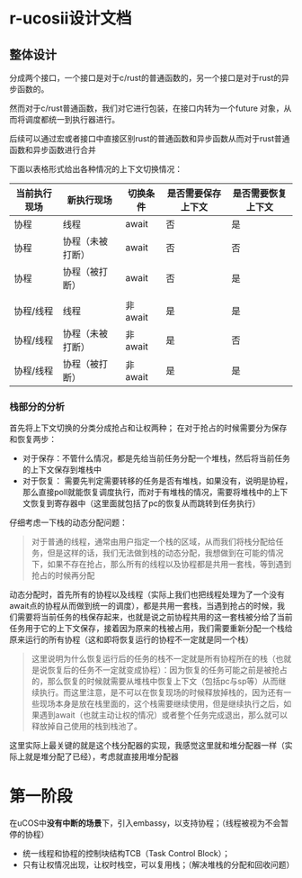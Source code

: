 # r-ucosii设计文档

## 整体设计

分成两个接口，一个接口是对于c/rust的普通函数的，另一个接口是对于rust的异步函数的。

然而对于c/rust普通函数，我们对它进行包装，在接口内转为一个future 对象，从而将调度都统一到执行器进行。

后续可以通过宏或者接口中直接区别rust的普通函数和异步函数从而对于rust普通函数和异步函数进行合并

下面以表格形式给出各种情况的上下文切换情况：

| 当前执行现场 | 新执行现场       | 切换条件 | 是否需要保存上下文 | 是否需要恢复上下文 |
| ------------ | ---------------- | -------- | ------------------ | ------------------ |
| 协程         | 线程             | await    | 否                 | 是                 |
| 协程         | 协程（未被打断） | await    | 否                 | 否                 |
| 协程         | 协程（被打断）   | await    | 否                 | 是                 |
|              |                  |          |                    |                    |
| 协程/线程    | 线程             | 非await  | 是                 | 是                 |
| 协程/线程    | 协程（未被打断） | 非await  | 是                 | 否                 |
| 协程/线程    | 协程（被打断）   | 非await  | 是                 | 是                 |

### 栈部分的分析
首先将上下文切换的分类分成抢占和让权两种；
在对于抢占的时候需要分为保存和恢复两步：

- 对于保存：不管什么情况，都是先给当前任务分配一个堆栈，然后将当前任务的上下文保存到堆栈中
- 对于恢复： 需要先判定需要转移的任务是否有堆栈，如果没有，说明是协程，那么直接poll就能恢复调度执行，而对于有堆栈的情况，需要将堆栈中的上下文恢复到寄存器中（这里面就包括了pc的恢复从而跳转到任务执行）

仔细考虑一下栈的动态分配问题：
> 对于普通的线程，通常由用户指定一个栈的区域，从而我们将栈分配给任务，但是这样的话，我们无法做到栈的动态分配，我想做到在可能的情况下，如果不存在抢占，那么所有的线程以及协程都是共用一套栈，等到遇到抢占的时候再分配

动态分配时，首先所有的协程以及线程（实际上我们也把线程处理为了一个没有await点的协程从而做到统一的调度），都是共用一套栈，当遇到抢占的时候，我们需要将当前任务的栈保存起来，也就是说之前协程共用的这一套栈被分给了当前任务用于它的上下文保存，接着因为原来的栈被占用，我们需要重新分配一个栈给原来运行的所有协程（这和即将恢复运行的协程不一定就是同一个栈）
> 这里说明为什么恢复运行后的任务的栈不一定就是所有协程所在的栈（也就是说恢复后的任务不一定就变成协程）：因为恢复的任务可能之前是被抢占的，那么恢复的时候就需要从堆栈中恢复上下文（包括pc与sp等）从而继续执行。而这里注意，是不可以在恢复现场的时候释放掉栈的，因为还有一些现场本身是放在栈里面的，这个栈需要继续使用，但是继续执行之后，如果遇到await（也就主动让权的情况）或者整个任务完成退出，那么就可以释放掉自己使用的栈到栈池了。

这里实际上最关键的就是这个栈分配器的实现，我感觉这里就和堆分配器一样（实际上就是堆分配了已经），考虑就直接用堆分配器

# 第一阶段
在uCOS中**没有中断的场景**下，引入embassy，以支持协程；（线程被视为不会暂停的协程）
- 统一线程和协程的控制块结构TCB（Task Control Block）；
- 只有让权情况出现，让权时栈空，可以复用栈；（解决堆栈的分配和回收问题）

